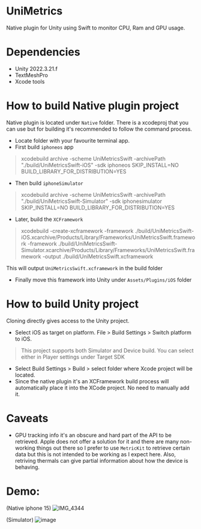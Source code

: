 # UniMetrics
Native plugin for Unity using Swift to monitor CPU, Ram and GPU usage.

# Dependencies
- Unity 2022.3.21.f
- TextMeshPro 
- Xcode tools 

# How to build Native plugin project
Native plugin is located under `Native` folder. There is a xcodeproj that you can use but for building it's recommended to follow the command process.

- Locate folder with your favourite terminal app.
- First build `iphoneos` app
> xcodebuild archive -scheme UniMetricsSwift -archivePath "./build/UniMetricsSwift-iOS" -sdk iphoneos SKIP_INSTALL=NO BUILD_LIBRARY_FOR_DISTRIBUTION=YES

- Then build `iphoneSimulator`
>  xcodebuild archive -scheme UniMetricsSwift -archivePath "./build/UniMetricsSwift-Simulator" -sdk iphonesimulator SKIP_INSTALL=NO BUILD_LIBRARY_FOR_DISTRIBUTION=YES

- Later, build the `XCFramework`
> xcodebuild -create-xcframework -framework ./build/UniMetricsSwift-iOS.xcarchive/Products/Library/Frameworks/UniMetricsSwift.framework -framework ./build/UniMetricsSwift-Simulator.xcarchive/Products/Library/Frameworks/UniMetricsSwift.framework -output ./build/UniMetricsSwift.xcframework

This will output `UniMetricsSwift.xcframework` in the build folder

- Finally move this framework into Unity under `Assets/Plugins/iOS` folder

# How to build Unity project
Cloning directly gives access to the Unity project.

- Select iOS as target on platform. File > Build Settings > Switch platform to iOS.
> This project supports both Simulator and Device build. You can select either in Player settings under Target SDK
- Select Build Settings > Build > select folder where Xcode project will be located.
-  Since the native plugin it's an XCFramework build process will automatically place it into the XCode project. No need to manually add it. 


# Caveats

- GPU tracking info it's an obscure and hard part of the API to be retrieved. Apple does not offer a solution for it and there are many non-working things out there so I prefer to use `MetricKit` to retrieve certain data but this is not intended to be working as I expect here. Also, retriving thermals can give partial information about how the device is behaving. 

# Demo:
(Native iphone 15)
![IMG_4344](https://github.com/SamuraiCoder/UniMetrics/assets/4901895/c126b1dc-d44b-48b4-b2cb-a35b874b9627)

(Simulator)
![image](https://github.com/SamuraiCoder/UniMetrics/assets/4901895/6db1c958-ee0d-4e6f-ab26-26d8216fcd92)



